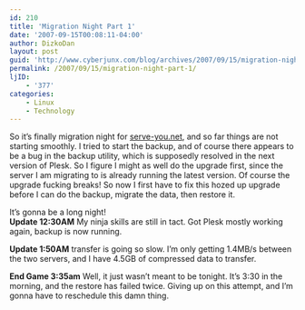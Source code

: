 ```yaml
---
id: 210
title: 'Migration Night Part 1'
date: '2007-09-15T00:08:11-04:00'
author: DizkoDan
layout: post
guid: 'http://www.cyberjunx.com/blog/archives/2007/09/15/migration-night-part-1/'
permalink: /2007/09/15/migration-night-part-1/
ljID:
    - '377'
categories:
    - Linux
    - Technology
---
```


So it’s finally migration night for [serve-you.net](http://www.serve-you.net), and so far things are not starting smoothly. I tried to start the backup, and of course there appears to be a bug in the backup utility, which is supposedly resolved in the next version of Plesk. So I figure I might as well do the upgrade first, since the server I am migrating to is already running the latest version. Of course the upgrade fucking breaks! So now I first have to fix this hozed up upgrade before I can do the backup, migrate the data, then restore it.

It’s gonna be a long night!  
 **Update 12:30AM** My ninja skills are still in tact. Got Plesk mostly working again, backup is now running.

**Update 1:50AM** transfer is going so slow. I’m only getting 1.4MB/s between the two servers, and I have 4.5GB of compressed data to transfer.

**End Game 3:35am** Well, it just wasn’t meant to be tonight. It’s 3:30 in the morning, and the restore has failed twice. Giving up on this attempt, and I’m gonna have to reschedule this damn thing.